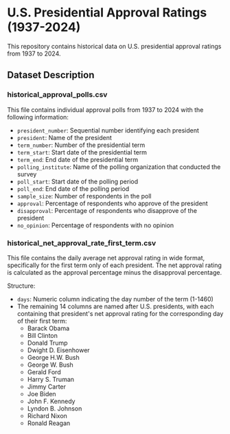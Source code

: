 # U.S. Presidential Approval Ratings (1937-2024)

This repository contains historical data on U.S. presidential approval ratings from 1937 to 2024.

## Dataset Description

### historical_approval_polls.csv

This file contains individual approval polls from 1937 to 2024 with the following information:

- `president_number`: Sequential number identifying each president
- `president`: Name of the president
- `term_number`: Number of the presidential term
- `term_start`: Start date of the presidential term
- `term_end`: End date of the presidential term
- `polling_institute`: Name of the polling organization that conducted the survey
- `poll_start`: Start date of the polling period
- `poll_end`: End date of the polling period
- `sample_size`: Number of respondents in the poll
- `approval`: Percentage of respondents who approve of the president
- `disapproval`: Percentage of respondents who disapprove of the president
- `no_opinion`: Percentage of respondents with no opinion

### historical_net_approval_rate_first_term.csv

This file contains the daily average net approval rating in wide format, specifically for the first term only of each president. The net approval rating is calculated as the approval percentage minus the disapproval percentage.

Structure:
- `days`: Numeric column indicating the day number of the term (1-1460)
- The remaining 14 columns are named after U.S. presidents, with each containing that president's net approval rating for the corresponding day of their first term:
  - Barack Obama
  - Bill Clinton
  - Donald Trump
  - Dwight D. Eisenhower
  - George H.W. Bush
  - George W. Bush
  - Gerald Ford
  - Harry S. Truman
  - Jimmy Carter
  - Joe Biden
  - John F. Kennedy
  - Lyndon B. Johnson
  - Richard Nixon
  - Ronald Reagan
